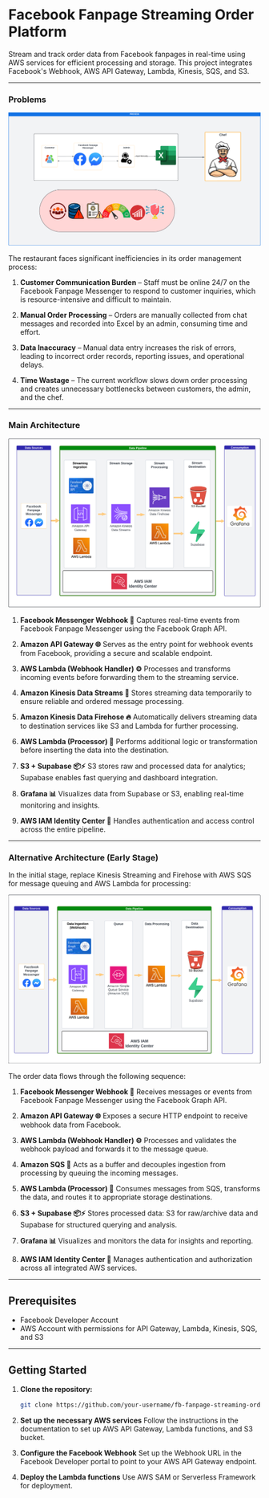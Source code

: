 # Facebook Fanpage Streaming Order Platform

Stream and track order data from Facebook fanpages in real-time using AWS services for efficient processing and storage. This project integrates Facebook's Webhook, AWS API Gateway, Lambda, Kinesis, SQS, and S3.

---
###  **Problems**

![Problem](problem.png)

The restaurant faces significant inefficiencies in its order management process:

1. **Customer Communication Burden** – Staff must be online 24/7 on the Facebook Fanpage Messenger to respond to customer inquiries, which is resource-intensive and difficult to maintain.

2. **Manual Order Processing** – Orders are manually collected from chat messages and recorded into Excel by an admin, consuming time and effort.

3. **Data Inaccuracy** – Manual data entry increases the risk of errors, leading to incorrect order records, reporting issues, and operational delays.

4. **Time Wastage** – The current workflow slows down order processing and creates unnecessary bottlenecks between customers, the admin, and the chef.

---


### **Main Architecture**
![Scaling Data Architecture](streaming_architecture.png)

1. **Facebook Messenger Webhook 💬**
   Captures real-time events from Facebook Fanpage Messenger using the Facebook Graph API.

2. **Amazon API Gateway 🌐**
   Serves as the entry point for webhook events from Facebook, providing a secure and scalable endpoint.

3. **AWS Lambda (Webhook Handler) ⚙️**
   Processes and transforms incoming events before forwarding them to the streaming service.

4. **Amazon Kinesis Data Streams 🔄**
   Stores streaming data temporarily to ensure reliable and ordered message processing.

5. **Amazon Kinesis Data Firehose 🔥**
   Automatically delivers streaming data to destination services like S3 and Lambda for further processing.

6. **AWS Lambda (Processor) 🧠**
   Performs additional logic or transformation before inserting the data into the destination.

7. **S3 + Supabase 📦⚡**
   S3 stores raw and processed data for analytics; Supabase enables fast querying and dashboard integration.

8. **Grafana 📊**
   Visualizes data from Supabase or S3, enabling real-time monitoring and insights.

9. **AWS IAM Identity Center 🔐**
   Handles authentication and access control across the entire pipeline.

---

### **Alternative Architecture (Early Stage)**

In the initial stage, replace Kinesis Streaming and Firehose with AWS SQS for message queuing and AWS Lambda for processing:

![Low-cost Architecture](alternative_streaming_architecture.png)

The order data flows through the following sequence:

1. **Facebook Messenger Webhook 💬**
   Receives messages or events from Facebook Fanpage Messenger using the Facebook Graph API.

2. **Amazon API Gateway 🌐**
   Exposes a secure HTTP endpoint to receive webhook data from Facebook.

3. **AWS Lambda (Webhook Handler) ⚙️**
   Processes and validates the webhook payload and forwards it to the message queue.

4. **Amazon SQS 📩**
   Acts as a buffer and decouples ingestion from processing by queuing the incoming messages.

5. **AWS Lambda (Processor) 🧠**
   Consumes messages from SQS, transforms the data, and routes it to appropriate storage destinations.

6. **S3 + Supabase 📦⚡**
   Stores processed data: S3 for raw/archive data and Supabase for structured querying and analysis.

7. **Grafana 📊**
   Visualizes and monitors the data for insights and reporting.

8. **AWS IAM Identity Center 🔐**
   Manages authentication and authorization across all integrated AWS services.

---

## Prerequisites

* Facebook Developer Account
* AWS Account with permissions for API Gateway, Lambda, Kinesis, SQS, and S3

---

## Getting Started

1. **Clone the repository:**

   ```bash
   git clone https://github.com/your-username/fb-fanpage-streaming-order.git
   ```

2. **Set up the necessary AWS services**
   Follow the instructions in the documentation to set up AWS API Gateway, Lambda functions, and S3 bucket.

3. **Configure the Facebook Webhook**
   Set up the Webhook URL in the Facebook Developer portal to point to your AWS API Gateway endpoint.

4. **Deploy the Lambda functions**
   Use AWS SAM or Serverless Framework for deployment.

